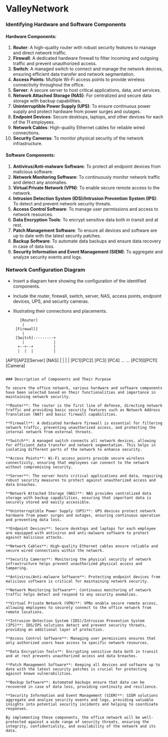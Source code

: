 # ValleyNetwork

### Identifying Hardware and Software Components

#### Hardware Components:
1. **Router**: A high-quality router with robust security features to manage and direct network traffic.
2. **Firewall**: A dedicated hardware firewall to filter incoming and outgoing traffic and prevent unauthorized access.
3. **Switch**: A managed switch to connect and manage the network devices, ensuring efficient data transfer and network segmentation.
4. **Access Points**: Multiple Wi-Fi access points to provide wireless connectivity throughout the office.
5. **Server**: A secure server to host critical applications, data, and services.
6. **Network Attached Storage (NAS)**: For centralized and secure data storage with backup capabilities.
7. **Uninterruptible Power Supply (UPS)**: To ensure continuous power supply and protect hardware from power surges and outages.
8. **Endpoint Devices**: Secure desktops, laptops, and other devices for each of the 11 employees.
9. **Network Cables**: High-quality Ethernet cables for reliable wired connections.
10. **Security Cameras**: To monitor physical security of the network infrastructure.

#### Software Components:
1. **Antivirus/Anti-malware Software**: To protect all endpoint devices from malicious software.
2. **Network Monitoring Software**: To continuously monitor network traffic and detect any anomalies.
3. **Virtual Private Network (VPN)**: To enable secure remote access to the network.
4. **Intrusion Detection System (IDS)/Intrusion Prevention System (IPS)**: To detect and prevent network security threats.
5. **Access Control Software**: To manage user permissions and access to network resources.
6. **Data Encryption Tools**: To encrypt sensitive data both in transit and at rest.
7. **Patch Management Software**: To ensure all devices and software are up to date with the latest security patches.
8. **Backup Software**: To automate data backups and ensure data recovery in case of data loss.
9. **Security Information and Event Management (SIEM)**: To aggregate and analyze security events and logs.

### Network Configuration Diagram

* Insert a diagram here showing the configuration of the identified components.
* Include the router, firewall, switch, server, NAS, access points, endpoint devices, UPS, and security cameras.
* Illustrating their connections and placements.

  ```
     [Router]
      |
   [Firewall]
      |
   [Switch]---------+
      |             |
    +--+--+         |
    |  |  |         |
[AP1][AP2][Server]  [NAS]
 |    |     |       |
[PC1][PC2] [PC3]  [PC4]
      ...    ...
[PC10][PC11] [Camera]
```

### Description of Components and Their Purpose

To secure the office network, various hardware and software components have been selected based on their functionalities and importance in maintaining network security.

**Router**: The router is the first line of defense, directing network traffic and providing basic security features such as Network Address Translation (NAT) and basic firewall capabilities.

**Firewall**: A dedicated hardware firewall is essential for filtering network traffic, preventing unauthorized access, and protecting the internal network from external threats.

**Switch**: A managed switch connects all network devices, allowing for efficient data transfer and network segmentation. This helps in isolating different parts of the network to enhance security.

**Access Points**: Wi-Fi access points provide secure wireless connectivity, ensuring that employees can connect to the network without compromising security.

**Server**: The server hosts critical applications and data, requiring robust security measures to protect against unauthorized access and data breaches.

**Network Attached Storage (NAS)**: NAS provides centralized data storage with backup capabilities, ensuring that important data is securely stored and easily accessible.

**Uninterruptible Power Supply (UPS)**: UPS devices protect network hardware from power surges and outages, ensuring continuous operation and preventing data loss.

**Endpoint Devices**: Secure desktops and laptops for each employee are equipped with antivirus and anti-malware software to protect against malicious attacks.

**Network Cables**: High-quality Ethernet cables ensure reliable and secure wired connections within the network.

**Security Cameras**: Monitoring the physical security of network infrastructure helps prevent unauthorized physical access and tampering.

**Antivirus/Anti-malware Software**: Protecting endpoint devices from malicious software is critical for maintaining network security.

**Network Monitoring Software**: Continuous monitoring of network traffic helps detect and respond to any security anomalies.

**Virtual Private Network (VPN)**: VPNs enable secure remote access, allowing employees to securely connect to the office network from remote locations.

**Intrusion Detection System (IDS)/Intrusion Prevention System (IPS)**: IDS/IPS solutions detect and prevent security threats, providing an additional layer of protection.

**Access Control Software**: Managing user permissions ensures that only authorized users have access to specific network resources.

**Data Encryption Tools**: Encrypting sensitive data both in transit and at rest prevents unauthorized access and data breaches.

**Patch Management Software**: Keeping all devices and software up to date with the latest security patches is crucial for protecting against known vulnerabilities.

**Backup Software**: Automated backups ensure that data can be recovered in case of data loss, providing continuity and resilience.

**Security Information and Event Management (SIEM)**: SIEM solutions aggregate and analyze security events and logs, providing valuable insights into potential security incidents and helping to coordinate responses.

By implementing these components, the office network will be well-protected against a wide range of security threats, ensuring the integrity, confidentiality, and availability of the network and its data.
